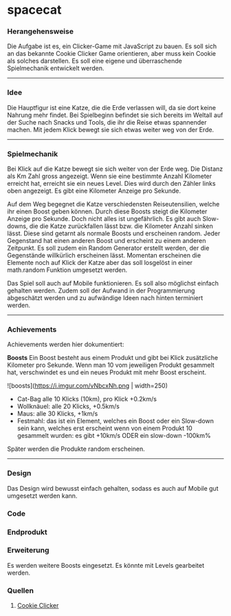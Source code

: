 # spacecat 


### Herangehensweise
Die Aufgabe ist es, ein Clicker-Game mit JavaScript zu bauen. Es soll sich an das bekannte Cookie Clicker Game orientieren, aber muss kein Cookie als solches darstellen. Es soll eine eigene und überraschende Spielmechanik entwickelt werden.


---

### Idee
Die Hauptfigur ist eine Katze, die die Erde verlassen will, da sie dort keine Nahrung mehr findet. Bei Spielbeginn befindet sie sich bereits im Weltall auf der Suche nach Snacks und Tools, die ihr die Reise etwas spannender machen. Mit jedem Klick bewegt sie sich etwas weiter weg von der Erde.

---

### Spielmechanik
Bei Klick auf die Katze bewegt sie sich weiter von der Erde weg. Die Distanz als Km Zahl gross angezeigt. Wenn sie eine bestimmte Anzahl Kilometer erreicht hat, erreicht sie ein neues Level. Dies wird durch den Zähler links oben angezeigt. Es gibt eine Kilometer Anzeige pro Sekunde.

Auf dem Weg begegnet die Katze verschiedensten Reiseutensilien, welche ihr einen Boost geben können. Durch diese Boosts steigt die Kilometer Anzeige pro Sekunde. Doch nicht alles ist ungefährlich. Es gibt auch Slow-downs, die die Katze zurückfallen lässt bzw. die Kilometer Anzahl sinken lässt. Diese sind getarnt als normale Boosts und erscheinen random. Jeder Gegenstand hat einen anderen Boost und erscheint zu einem anderen Zeitpunkt. Es soll zudem ein Random Generator erstellt werden, der die Gegenstände willkürlich erscheinen lässt. Momentan erscheinen die Elemente noch auf Klick der Katze aber das soll losgelöst in einer math.random Funktion umgesetzt werden.

Das Spiel soll auch auf Mobile funktionieren. Es soll also möglichst einfach gehalten werden. Zudem soll der Aufwand in der Programmierung abgeschätzt werden und zu aufwändige Ideen nach hinten terminiert werden.


---


### Achievements
Achievements werden hier dokumentiert:

**Boosts**
Ein Boost besteht aus einem Produkt und gibt bei Klick zusätzliche Kilometer pro Sekunde. Wenn man 10 vom jeweiligen Produkt gesammelt hat, verschwindet es und ein neues Produkt mit mehr Boost erscheint.

![boosts](https://i.imgur.com/vNbcxNh.png | width=250)


* Cat-Bag alle 10 Klicks (10km), pro Klick +0.2km/s
* Wollknäuel: alle 20 Klicks, +0.5km/s 
* Maus: alle 30 Klicks, +1km/s
* Festmahl: das ist ein Element, welches ein Boost oder ein Slow-down sein kann, welches erst  erscheint wenn von einem Produkt 10 gesammelt wurden: es gibt +10km/s ODER ein slow-down -100km%
 
Später werden die Produkte random erscheinen.


---

### Design
Das Design wird bewusst einfach gehalten, sodass es auch auf Mobile gut umgesetzt werden kann.

### Code


### Endprodukt


### Erweiterung
Es werden weitere Boosts eingesetzt. Es könnte mit Levels gearbeitet werden.

### Quellen
1. [Cookie Clicker](http://orteil.dashnet.org/cookieclicker/)
